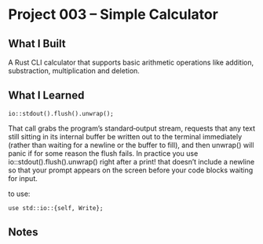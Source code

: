 # Project 003 – Simple Calculator

## What I Built
A Rust CLI calculator that supports basic arithmetic operations like addition, substraction, multiplication and deletion.

## What I Learned
```
io::stdout().flush().unwrap();
```
That call grabs the program’s standard‐output stream, requests that any text still sitting in its internal buffer be written out to the terminal immediately (rather than waiting for a newline or the buffer to fill), and then unwrap() will panic if for some reason the flush fails. In practice you use io::stdout().flush().unwrap() right after a print! that doesn’t include a newline so that your prompt appears on the screen before your code blocks waiting for input.

to use:
```
use std::io::{self, Write};

```
## Notes


    










